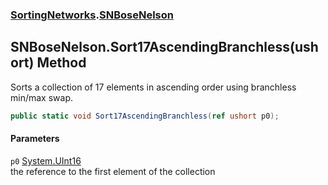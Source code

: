 ### [SortingNetworks](./SortingNetworks.md 'SortingNetworks').[SNBoseNelson](./SortingNetworks-SNBoseNelson.md 'SortingNetworks.SNBoseNelson')
## SNBoseNelson.Sort17AscendingBranchless(ushort) Method
Sorts a collection of 17 elements in ascending order using branchless min/max swap.  
```csharp
public static void Sort17AscendingBranchless(ref ushort p0);
```
#### Parameters
<a name='SortingNetworks-SNBoseNelson-Sort17AscendingBranchless(ushort)-p0'></a>
`p0` [System.UInt16](https://docs.microsoft.com/en-us/dotnet/api/System.UInt16 'System.UInt16')  
the reference to the first element of the collection  
  
